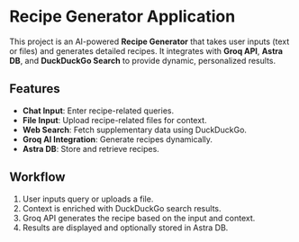 # Recipe Generator Application

This project is an AI-powered **Recipe Generator** that takes user inputs (text or files) and generates detailed recipes. It integrates with **Groq API**, **Astra DB**, and **DuckDuckGo Search** to provide dynamic, personalized results.

## Features
- **Chat Input**: Enter recipe-related queries.
- **File Input**: Upload recipe-related files for context.
- **Web Search**: Fetch supplementary data using DuckDuckGo.
- **Groq AI Integration**: Generate recipes dynamically.
- **Astra DB**: Store and retrieve recipes.

## Workflow
1. User inputs query or uploads a file.
2. Context is enriched with DuckDuckGo search results.
3. Groq API generates the recipe based on the input and context.
4. Results are displayed and optionally stored in Astra DB.

